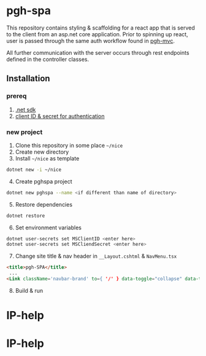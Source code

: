 # pgh-spa

This repository contains styling & scaffolding for a react app that is served to the client from an asp.net core application.  Prior to spinning up react, user is passed through the same auth workflow found in [pgh-mvc](https://github.com/CityofPittsburgh/pgh-mvc).

All further communication with the server occurs through rest endpoints defined in the controller classes.

## Installation

### prereq

1. [.net sdk](https://www.microsoft.com/net/learn/get-started/) 
2. [client ID & secret for authentication](https://login.live.com/login.srf?wa=wsignin1.0&rpsnv=13&ct=1518569020&rver=6.7.6643.0&wp=SAPI_LONG&wreply=https%3a%2f%2fapps.dev.microsoft.com%2fLoginPostBack%3fru%3dhttps%253a%252f%252fapps.dev.microsoft.com%252f&lc=1033&id=293053&aadredir=1)
 
### new project

1. Clone this repository in some place `~/nice`
2. Create new directory
3. Install `~/nice` as template
```bash
dotnet new -i ~/nice
```
4. Create pghspa project
```bash
dotnet new pghspa --name <if different than name of directory>
```
5. Restore dependencies
```bash
dotnet restore
```
6. Set environment variables
```bash
dotnet user-secrets set MSClientID <enter here>
dotnet user-secrets set MSCliendSecret <enter here>
```
7. Change site title & nav header in ` __Layout.cshtml ` & ` NavMenu.tsx ` 
```html
<title>pgh-SPA</title>
 ...
<Link className='navbar-brand' to={ '/' } data-toggle="collapse" data-target=".in">pgh <strong>SPA</strong></Link>

```
8. Build & run
# IP-help
# IP-help
